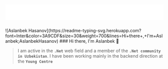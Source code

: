 <h1 align="center">
  <img src="https://github.com/AslanbekHasanov/AslanbekHasanov/blob/main/name.svg" />
</h1>
![Aslanbek Hasanov](https://readme-typing-svg.herokuapp.com?font=Inter&color=3A9CDF&size=30&weight=700&lines=Hi+there+,+I'm+Aslanbek;AslanbekHasanov)
 ### Hi there, I'm Aslanbek 👋

> I am active in the **`.Net`** web field and a member of the **`.Net community in Uzbekistan`**. I have been working mainly in the backend direction at the **`Young Centre`**
<br/>
</br>
